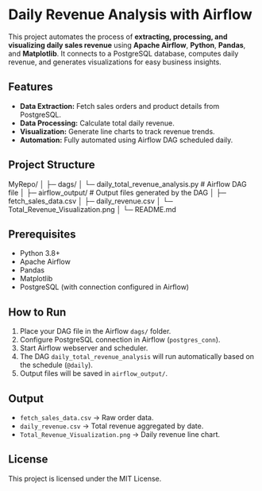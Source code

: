 # Daily Revenue Analysis with Airflow

This project automates the process of **extracting, processing, and visualizing daily sales revenue** using **Apache Airflow**, **Python**, **Pandas**, and **Matplotlib**. It connects to a PostgreSQL database, computes daily revenue, and generates visualizations for easy business insights.

## Features

- **Data Extraction:** Fetch sales orders and product details from PostgreSQL.
- **Data Processing:** Calculate total daily revenue.
- **Visualization:** Generate line charts to track revenue trends.
- **Automation:** Fully automated using Airflow DAG scheduled daily.

## Project Structure
MyRepo/
│
├─ dags/
│ └─ daily_total_revenue_analysis.py   # Airflow DAG file
│
├─ airflow_output/                     # Output files generated by the DAG
│ ├─ fetch_sales_data.csv
│ ├─ daily_revenue.csv
│ └─ Total_Revenue_Visualization.png
│
└─ README.md


## Prerequisites

- Python 3.8+
- Apache Airflow
- Pandas
- Matplotlib
- PostgreSQL (with connection configured in Airflow)

## How to Run

1. Place your DAG file in the Airflow `dags/` folder.
2. Configure PostgreSQL connection in Airflow (`postgres_conn`).
3. Start Airflow webserver and scheduler.
4. The DAG `daily_total_revenue_analysis` will run automatically based on the schedule (`@daily`).
5. Output files will be saved in `airflow_output/`.

## Output

- `fetch_sales_data.csv` → Raw order data.
- `daily_revenue.csv` → Total revenue aggregated by date.
- `Total_Revenue_Visualization.png` → Daily revenue line chart.

## License

This project is licensed under the MIT License.

